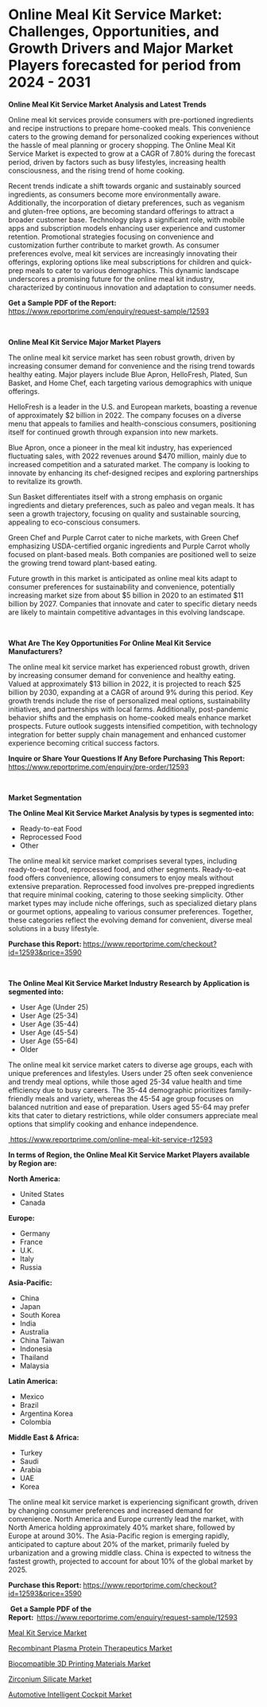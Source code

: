 <p><h1>Online Meal Kit Service Market: Challenges, Opportunities, and Growth Drivers and Major Market Players forecasted for period from 2024 - 2031</h1></p><p><strong>Online Meal Kit Service Market Analysis and Latest Trends</strong></p>
<p><p>Online meal kit services provide consumers with pre-portioned ingredients and recipe instructions to prepare home-cooked meals. This convenience caters to the growing demand for personalized cooking experiences without the hassle of meal planning or grocery shopping. The Online Meal Kit Service Market is expected to grow at a CAGR of 7.80% during the forecast period, driven by factors such as busy lifestyles, increasing health consciousness, and the rising trend of home cooking.</p><p>Recent trends indicate a shift towards organic and sustainably sourced ingredients, as consumers become more environmentally aware. Additionally, the incorporation of dietary preferences, such as veganism and gluten-free options, are becoming standard offerings to attract a broader customer base. Technology plays a significant role, with mobile apps and subscription models enhancing user experience and customer retention. Promotional strategies focusing on convenience and customization further contribute to market growth. As consumer preferences evolve, meal kit services are increasingly innovating their offerings, exploring options like meal subscriptions for children and quick-prep meals to cater to various demographics. This dynamic landscape underscores a promising future for the online meal kit industry, characterized by continuous innovation and adaptation to consumer needs.</p></p>
<p><strong>Get a Sample PDF of the Report:&nbsp;</strong> <a href="https://www.reportprime.com/enquiry/request-sample/12593">https://www.reportprime.com/enquiry/request-sample/12593</a></p>
<p>&nbsp;</p>
<p><strong>Online Meal Kit Service Major Market Players</strong></p>
<p><p>The online meal kit service market has seen robust growth, driven by increasing consumer demand for convenience and the rising trend towards healthy eating. Major players include Blue Apron, HelloFresh, Plated, Sun Basket, and Home Chef, each targeting various demographics with unique offerings.</p><p>HelloFresh is a leader in the U.S. and European markets, boasting a revenue of approximately $2 billion in 2022. The company focuses on a diverse menu that appeals to families and health-conscious consumers, positioning itself for continued growth through expansion into new markets.</p><p>Blue Apron, once a pioneer in the meal kit industry, has experienced fluctuating sales, with 2022 revenues around $470 million, mainly due to increased competition and a saturated market. The company is looking to innovate by enhancing its chef-designed recipes and exploring partnerships to revitalize its growth.</p><p>Sun Basket differentiates itself with a strong emphasis on organic ingredients and dietary preferences, such as paleo and vegan meals. It has seen a growth trajectory, focusing on quality and sustainable sourcing, appealing to eco-conscious consumers.</p><p>Green Chef and Purple Carrot cater to niche markets, with Green Chef emphasizing USDA-certified organic ingredients and Purple Carrot wholly focused on plant-based meals. Both companies are positioned well to seize the growing trend toward plant-based eating.</p><p>Future growth in this market is anticipated as online meal kits adapt to consumer preferences for sustainability and convenience, potentially increasing market size from about $5 billion in 2020 to an estimated $11 billion by 2027. Companies that innovate and cater to specific dietary needs are likely to maintain competitive advantages in this evolving landscape.</p></p>
<p>&nbsp;</p>
<p><strong>What Are The Key Opportunities For Online Meal Kit Service Manufacturers?</strong></p>
<p><p>The online meal kit service market has experienced robust growth, driven by increasing consumer demand for convenience and healthy eating. Valued at approximately $13 billion in 2022, it is projected to reach $25 billion by 2030, expanding at a CAGR of around 9% during this period. Key growth trends include the rise of personalized meal options, sustainability initiatives, and partnerships with local farms. Additionally, post-pandemic behavior shifts and the emphasis on home-cooked meals enhance market prospects. Future outlook suggests intensified competition, with technology integration for better supply chain management and enhanced customer experience becoming critical success factors.</p></p>
<p><strong>Inquire or Share Your Questions If Any Before Purchasing This Report:</strong> <a href="https://www.reportprime.com/enquiry/pre-order/12593">https://www.reportprime.com/enquiry/pre-order/12593</a></p>
<p>&nbsp;</p>
<p><strong>Market Segmentation</strong></p>
<p><strong>The Online Meal Kit Service Market Analysis by types is segmented into:</strong></p>
<p><ul><li>Ready-to-eat Food</li><li>Reprocessed Food</li><li>Other</li></ul></p>
<p><p>The online meal kit service market comprises several types, including ready-to-eat food, reprocessed food, and other segments. Ready-to-eat food offers convenience, allowing consumers to enjoy meals without extensive preparation. Reprocessed food involves pre-prepped ingredients that require minimal cooking, catering to those seeking simplicity. Other market types may include niche offerings, such as specialized dietary plans or gourmet options, appealing to various consumer preferences. Together, these categories reflect the evolving demand for convenient, diverse meal solutions in a busy lifestyle.</p></p>
<p><strong>Purchase this Report:&nbsp;</strong><a href="https://www.reportprime.com/checkout?id=12593&price=3590">https://www.reportprime.com/checkout?id=12593&price=3590</a></p>
<p>&nbsp;</p>
<p><strong>The Online Meal Kit Service Market Industry Research by Application is segmented into:</strong></p>
<p><ul><li>User Age (Under 25)</li><li>User Age (25-34)</li><li>User Age (35-44)</li><li>User Age (45-54)</li><li>User Age (55-64)</li><li>Older</li></ul></p>
<p><p>The online meal kit service market caters to diverse age groups, each with unique preferences and lifestyles. Users under 25 often seek convenience and trendy meal options, while those aged 25-34 value health and time efficiency due to busy careers. The 35-44 demographic prioritizes family-friendly meals and variety, whereas the 45-54 age group focuses on balanced nutrition and ease of preparation. Users aged 55-64 may prefer kits that cater to dietary restrictions, while older consumers appreciate meal options that simplify cooking and enhance independence.</p></p>
<p><a href="https://www.reportprime.com/online-meal-kit-service-r12593">&nbsp;https://www.reportprime.com/online-meal-kit-service-r12593</a></p>
<p><strong>In terms of Region, the Online Meal Kit Service Market Players available by Region are:</strong></p>
<p>
    <p> <strong> North America: </strong>
        <ul>
            <li>United States</li>
            <li>Canada</li>
        </ul>
        </p> 
    <p> <strong> Europe: </strong>
        <ul>
            <li>Germany</li>
            <li>France</li>
            <li>U.K.</li>
            <li>Italy</li>
            <li>Russia</li>
        </ul>
        </p> 
    <p> <strong> Asia-Pacific: </strong>
        <ul>
            <li>China</li>
            <li>Japan</li>
            <li>South Korea</li>
            <li>India</li>
            <li>Australia</li>
            <li>China Taiwan</li>
            <li>Indonesia</li>
            <li>Thailand</li>
            <li>Malaysia</li>
        </ul>
        </p> 
    <p> <strong> Latin America: </strong>
        <ul>
            <li>Mexico</li>
            <li>Brazil</li>
            <li>Argentina Korea</li>
            <li>Colombia</li>
        </ul>
        </p> 
    <p> <strong> Middle East & Africa: </strong>
        <ul>
            <li>Turkey</li>
            <li>Saudi</li>
            <li>Arabia</li>
            <li>UAE</li>
            <li>Korea</li>
        </ul>
    </p>
    </p>
<p><p>The online meal kit service market is experiencing significant growth, driven by changing consumer preferences and increased demand for convenience. North America and Europe currently lead the market, with North America holding approximately 40% market share, followed by Europe at around 30%. The Asia-Pacific region is emerging rapidly, anticipated to capture about 20% of the market, primarily fueled by urbanization and a growing middle class. China is expected to witness the fastest growth, projected to account for about 10% of the global market by 2025.</p></p>
<p><strong>Purchase this Report: </strong><a href="https://www.reportprime.com/checkout?id=12593&price=3590">https://www.reportprime.com/checkout?id=12593&price=3590</a></p>
<p>&nbsp;<strong>Get a Sample PDF of the Report:&nbsp;&nbsp;</strong><a href="https://www.reportprime.com/enquiry/request-sample/12593">https://www.reportprime.com/enquiry/request-sample/12593</a></p>
<p><strong></strong></p>
<p><p><a href="https://github.com/irfadac/Market-Research-Report-List-4/blob/main/meal-kit-service-market.md">Meal Kit Service Market</a></p><p><a href="https://www.linkedin.com/pulse/recombinant-plasma-protein-therapeutics-market-share-amnje?trackingId=hszePxIXTlS38PAHXkNdXw%3D%3D">Recombinant Plasma Protein Therapeutics Market</a></p><p><a href="https://www.linkedin.com/pulse/global-biocompatible-3d-printing-materials-market-focus-6veme?trackingId=c5SaYlIcRpefNBgXastXDQ%3D%3D">Biocompatible 3D Printing Materials Market</a></p><p><a href="https://medium.com/@hassen.nww/market-dynamics-and-future-trends-in-the-global-zirconium-silicate-market-sector-forecasted-for-00a9aac67993">Zirconium Silicate Market</a></p><p><a href="https://issuu.com/reportprime-2/docs/automotive-intelligent-cockpit-mark_3c0e6552dbbb1a">Automotive Intelligent Cockpit Market</a></p></p>